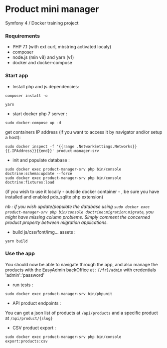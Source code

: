 # Product mini manager
Symfony 4 / Docker training project

### Requirements

* PHP 7.1 (with ext curl, mbstring activated localy)
* composer
* node.js (min v8) and yarn (v1)
* docker and docker-compose


### Start app

* Install php and js dependencies:

```
composer install -o

yarn
```

* start docker php 7 server :
```
sudo docker-compose up -d
```

get containers IP address (if you want to access it by navigator and/or setup a host):
```
sudo docker inspect -f '{{range .NetworkSettings.Networks}}{{.IPAddress}}{{end}}' product-manager-srv
```

* init and populate database :
```
sudo docker exec product-manager-srv php bin/console doctrine:schema:update --force
sudo docker exec product-manager-srv php bin/console doctrine:fixtures:load
```
(if you wish to use it locally - outside docker container - , be sure you have installed and enabled pdo_sqlite php extension)

_nb : if you wish update/populate the database using `sudo docker exec product-manager-srv php bin/console doctrine:migration:migrate`, you might have missing column problems. Simply comment the concerned product property between migration applications._

* build js/css/font/img... assets :
```
yarn build
```

### Use the app

You should now be able to navigate through the app, and also manage the products with the EasyAdmin backOffice at : `{/fr}/admin` with credentials 'admin':'password'

* run tests :
```
sudo docker exec product-manager-srv bin/phpunit
```

* API product endpoints :

You can get a json list of products at `/api/products`
and a specific product at `/api/product/{slug}`

* CSV product export :
```
sudo docker exec product-manager-srv php bin/console export:products:csv
```